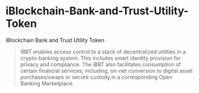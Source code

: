 # iBlockchain-Bank-and-Trust-Utility-Token
iBlockchain Bank and Trust Utility Token

>iBBT enables access control to a stack of decentralized utilities in a crypto-banking system. This includes smart identity provision for privacy and compliance. The iBBT also facilitates consumption of certain financial services; including, on-net conversion to digital asset purchases/swaps or secure custody in a corresponding Open Banking Marketplace.
